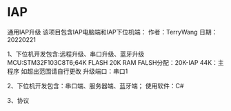 # IAP
通用IAP升级
该项目包含IAP电脑端和IAP下位机端：
作者：TerryWang
日期：20220221

1、下位机开发包含:远程升级、串口升级、蓝牙升级
MCU:STM32F103C8T6;64K FLASH 20K RAM
FALSH分配：20K-IAP 44K：主程序  如超出范围请自行更改
升级端口：串口1




2、下位机开发包含：串口端、服务器端、蓝牙端；
使用软件：C#


3、协议




